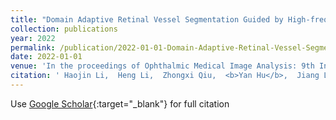 ```yaml
---
title: "Domain Adaptive Retinal Vessel Segmentation Guided by High-frequency Component"
collection: publications
year: 2022
permalink: /publication/2022-01-01-Domain-Adaptive-Retinal-Vessel-Segmentation-Guided-by-High-frequency-Component
date: 2022-01-01
venue: 'In the proceedings of Ophthalmic Medical Image Analysis: 9th International Workshop, OMIA 2022, Held in Conjunction with MICCAI 2022, Singapore, Singapore, September 22, 2022, Proceedings'
citation: ' Haojin Li,  Heng Li,  Zhongxi Qiu,  <b>Yan Hu</b>,  Jiang Liu, &quot;Domain Adaptive Retinal Vessel Segmentation Guided by High-frequency Component.&quot; In the proceedings of Ophthalmic Medical Image Analysis: 9th International Workshop, OMIA 2022, Held in Conjunction with MICCAI 2022, Singapore, Singapore, September 22, 2022, Proceedings, 2022.'
---
```

Use [Google Scholar](https://scholar.google.com/scholar?q=Domain+Adaptive+Retinal+Vessel+Segmentation+Guided+by+High+frequency+Component){:target="_blank"} for full citation